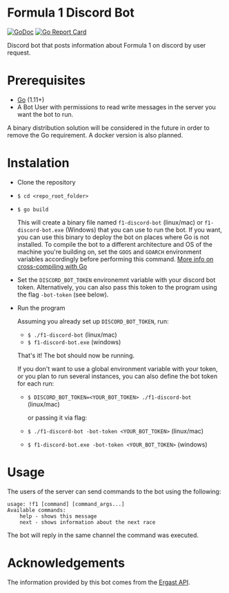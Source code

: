 # Formula 1 Discord Bot

[![GoDoc](https://godoc.org/github.com/andrerfcsantos/f1-discord-bot?status.svg)](http://godoc.org/github.com/andrerfcsantos/f1-discord-bot)
[![Go Report Card](https://goreportcard.com/badge/github.com/andrerfcsantos/f1-discord-bot)](https://goreportcard.com/report/github.com/andrerfcsantos/f1-discord-bot)

Discord bot that posts information about Formula 1 on discord by user request.

# Prerequisites

 * [Go](https://golang.org/dl/) (1.11+)
 * A Bot User with permissions to read write messages in the server you want the bot to run.

A binary distribution solution will be considered in the future in order to remove the Go requirement. A docker version is also planned.

# Instalation

* Clone the repository
* `$ cd <repo_root_folder>`
* `$ go build`

    This will create a binary file named `f1-discord-bot` (linux/mac) or `f1-discord-bot.exe` (Windows) that you can use to run the bot. If you want, you can use this binary to deploy the bot on places where Go is not installed. To compile the bot to a different architecture and OS of the machine you're building on, set the `GOOS` and `GOARCH` environment variables accordingly before performing this command. [More info on cross-compiling with Go](https://www.yellowduck.be/posts/cross-compile/)

* Set the `DISCORD_BOT_TOKEN` environemnt variable with your discord bot token. Alternatively, you can also pass this token to the program using the flag `-bot-token`  (see below).

* Run the program

    Assuming you already set up `DISCORD_BOT_TOKEN`, run:

    * `$ ./f1-discord-bot` (linux/mac)
    * `$ f1-discord-bot.exe` (windows)

    That's it! The bot should now be running.
    
    If you don't want to use a global environment variable with your token, or you plan to run several instances, you can also define the bot token for each run:

    * `$ DISCORD_BOT_TOKEN=<YOUR_BOT_TOKEN> ./f1-discord-bot` (linux/mac)

        or passing it via flag:

    * `$ ./f1-discord-bot -bot-token <YOUR_BOT_TOKEN>` (linux/mac)
    * `$ f1-discord-bot.exe -bot-token <YOUR_BOT_TOKEN>` (windows)

# Usage

The users of the server can send commands to the bot using the following:

```
usage: !f1 [command] [command_args...]
Available commands:
    help - shows this message
    next - shows information about the next race
```

The bot will reply in the same channel the command was executed.

# Acknowledgements

The information provided by this bot comes from the [Ergast API](https://ergast.com/mrd/).